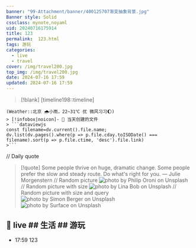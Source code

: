 ```yaml
---
banner: "99-Attachment/banner/400125707渐变抽象背景.jpg"
Banner style: Solid
cssclass: mynote,noyaml
uid: 20240716175914 
title: 123
permalink:  123.html
tags: 游玩
categories:
  - live
  - travel
cover: /img/travel200.jpg
top_img: /img/travel200.jpg
date: 2024-07-16 17:59
updated: 2024-07-16 17:59
---
```

> [!blank] 
> [timeline198::timeline]
```ad-flex
(Weather::北京 🌧小雨，22~31℃ 优 微风习习🌔)
> [!infobox|noicon]- 🔖 当天创建的文件
> ```dataviewjs 
const filename=dv.current().file.name;
dv.list(dv.pages().where(p => p.file.cday.toISODate() === filename).sort(p => p.file.ctime, 'desc').file.link) 
>```
```


// Daily quote
> [!quote] Some people thrive on huge, dramatic change. Some people prefer the slow and steady route. Do what's right for you.
> — Julie Morgenstern
// Random picture
![photo by Philip Oroni on Unsplash](https://images.unsplash.com/photo-1718561193320-3e8638a838da?crop=entropy&cs=srgb&fm=jpg&ixid=M3wzNjM5Nzd8MHwxfHJhbmRvbXx8fHx8fHx8fDE3MjExMjM5NTZ8&ixlib=rb-4.0.3&q=85)
// Random picture with size
![photo by Lina Bob on Unsplash](https://images.unsplash.com/photo-1720728659925-9ca9a38afb2c?crop=entropy&cs=srgb&fm=jpg&ixid=M3wzNjM5Nzd8MHwxfHJhbmRvbXx8fHx8fHx8fDE3MjExMjM5NTd8&ixlib=rb-4.0.3&q=85&w=200&h=200)
// Random picture with size and query
![photo by Simon Berger on Unsplash](https://images.unsplash.com/photo-1500964757637-c85e8a162699?crop=entropy&cs=srgb&fm=jpg&ixid=M3wzNjM5Nzd8MHwxfHJhbmRvbXx8fHx8fHx8fDE3MjExMjM5NTZ8&ixlib=rb-4.0.3&q=85&w=200&h=200)
![photo by Surface on Unsplash](https://images.unsplash.com/photo-1665686374006-b8f04cf62d57?crop=entropy&cs=srgb&fm=jpg&ixid=M3wzNjM5Nzd8MHwxfHJhbmRvbXx8fHx8fHx8fDE3MjExMjM5NTZ8&ixlib=rb-4.0.3&q=85&w=1600&h=900)

## 🌈 live ## 生活 ## 游玩
- 17:59 123